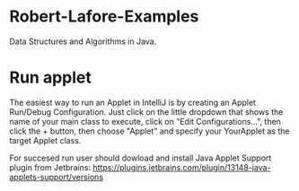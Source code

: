 # Robert-Lafore-Examples
Data Structures and Algorithms in Java.
# Run applet
The easiest way to run an Applet in IntelliJ is by creating an Applet Run/Debug Configuration. Just click on the little dropdown that shows the name of your main class to execute, click on "Edit Configurations...", then click the + button, then choose "Applet" and specify your YourApplet as the target Applet class.

For succesed run user should dowload and install Java Applet Support plugin from Jetbrains:
https://plugins.jetbrains.com/plugin/13148-java-applets-support/versions
